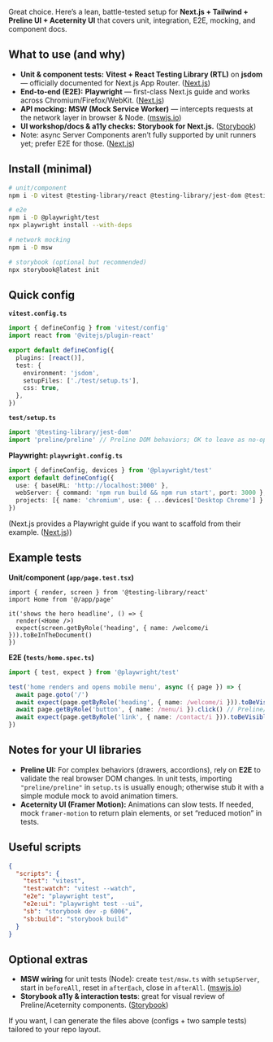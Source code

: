 Great choice. Here’s a lean, battle-tested setup for **Next.js + Tailwind + Preline UI + Aceternity UI** that covers unit, integration, E2E, mocking, and component docs.

## What to use (and why)

- **Unit & component tests:** **Vitest + React Testing Library (RTL)** on **jsdom** — officially documented for Next.js App Router. ([Next.js][1])
- **End-to-end (E2E):** **Playwright** — first-class Next.js guide and works across Chromium/Firefox/WebKit. ([Next.js][2])
- **API mocking:** **MSW (Mock Service Worker)** — intercepts requests at the network layer in browser & Node. ([mswjs.io][3])
- **UI workshop/docs & a11y checks:** **Storybook for Next.js.** ([Storybook][4])
- Note: async Server Components aren’t fully supported by unit runners yet; prefer E2E for those. ([Next.js][5])

## Install (minimal)

```bash
# unit/component
npm i -D vitest @testing-library/react @testing-library/jest-dom @testing-library/user-event jsdom @vitejs/plugin-react

# e2e
npm i -D @playwright/test
npx playwright install --with-deps

# network mocking
npm i -D msw

# storybook (optional but recommended)
npx storybook@latest init
```

## Quick config

**`vitest.config.ts`**

```ts
import { defineConfig } from 'vitest/config'
import react from '@vitejs/plugin-react'

export default defineConfig({
  plugins: [react()],
  test: {
    environment: 'jsdom',
    setupFiles: ['./test/setup.ts'],
    css: true,
  },
})
```

**`test/setup.ts`**

```ts
import '@testing-library/jest-dom'
import 'preline/preline' // Preline DOM behaviors; OK to leave as no-op in jsdom
```

**Playwright: `playwright.config.ts`**

```ts
import { defineConfig, devices } from '@playwright/test'
export default defineConfig({
  use: { baseURL: 'http://localhost:3000' },
  webServer: { command: 'npm run build && npm run start', port: 3000 },
  projects: [{ name: 'chromium', use: { ...devices['Desktop Chrome'] } }],
})
```

(Next.js provides a Playwright guide if you want to scaffold from their example. ([Next.js][2]))

## Example tests

**Unit/component (`app/page.test.tsx`)**

```tsx
import { render, screen } from '@testing-library/react'
import Home from '@/app/page'

it('shows the hero headline', () => {
  render(<Home />)
  expect(screen.getByRole('heading', { name: /welcome/i })).toBeInTheDocument()
})
```

**E2E (`tests/home.spec.ts`)**

```ts
import { test, expect } from '@playwright/test'

test('home renders and opens mobile menu', async ({ page }) => {
  await page.goto('/')
  await expect(page.getByRole('heading', { name: /welcome/i })).toBeVisible()
  await page.getByRole('button', { name: /menu/i }).click() // Preline/Aceternity menu
  await expect(page.getByRole('link', { name: /contact/i })).toBeVisible()
})
```

## Notes for your UI libraries

- **Preline UI:** For complex behaviors (drawers, accordions), rely on **E2E** to validate the real browser DOM changes. In unit tests, importing `"preline/preline"` in `setup.ts` is usually enough; otherwise stub it with a simple module mock to avoid animation timers.
- **Aceternity UI (Framer Motion):** Animations can slow tests. If needed, mock `framer-motion` to return plain elements, or set “reduced motion” in tests.

## Useful scripts

```json
{
  "scripts": {
    "test": "vitest",
    "test:watch": "vitest --watch",
    "e2e": "playwright test",
    "e2e:ui": "playwright test --ui",
    "sb": "storybook dev -p 6006",
    "sb:build": "storybook build"
  }
}
```

## Optional extras

- **MSW wiring** for unit tests (Node): create `test/msw.ts` with `setupServer`, start in `beforeAll`, reset in `afterEach`, close in `afterAll`. ([mswjs.io][3])
- **Storybook a11y & interaction tests**: great for visual review of Preline/Aceternity components. ([Storybook][4])

If you want, I can generate the files above (configs + two sample tests) tailored to your repo layout.

[1]: https://nextjs.org/docs/app/guides/testing/vitest?utm_source=chatgpt.com "Testing: Vitest"
[2]: https://nextjs.org/docs/app/guides/testing/playwright?utm_source=chatgpt.com "Testing: Playwright"
[3]: https://mswjs.io/docs/?utm_source=chatgpt.com "Introduction - Mock Service Worker"
[4]: https://storybook.js.org/docs/get-started/frameworks/nextjs?utm_source=chatgpt.com "Storybook for Next.js | Storybook docs"
[5]: https://nextjs.org/docs/app/guides/testing/jest?utm_source=chatgpt.com "Testing: Jest"
